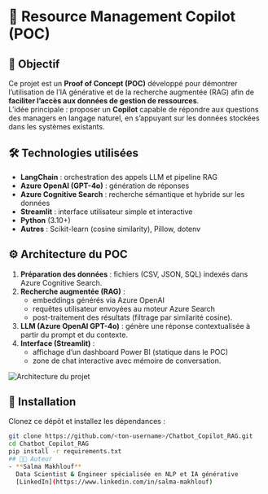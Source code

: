 # 🤖 Resource Management Copilot (POC)

## 🎯 Objectif
Ce projet est un **Proof of Concept (POC)** développé pour démontrer l’utilisation de l’IA générative et de la recherche augmentée (RAG) afin de **faciliter l’accès aux données de gestion de ressources**.  
L’idée principale : proposer un **Copilot** capable de répondre aux questions des managers en langage naturel, en s’appuyant sur les données stockées dans les systèmes existants.

## 🛠️ Technologies utilisées
- **LangChain** : orchestration des appels LLM et pipeline RAG  
- **Azure OpenAI (GPT-4o)** : génération de réponses  
- **Azure Cognitive Search** : recherche sémantique et hybride sur les données  
- **Streamlit** : interface utilisateur simple et interactive  
- **Python** (3.10+)  
- **Autres** : Scikit-learn (cosine similarity), Pillow, dotenv  

## ⚙️ Architecture du POC
1. **Préparation des données** : fichiers (CSV, JSON, SQL) indexés dans Azure Cognitive Search.  
2. **Recherche augmentée (RAG)** :  
   - embeddings générés via Azure OpenAI  
   - requêtes utilisateur envoyées au moteur Azure Search  
   - post-traitement des résultats (filtrage par similarité cosine).  
3. **LLM (Azure OpenAI GPT-4o)** : génère une réponse contextualisée à partir du prompt et du contexte.  
4. **Interface (Streamlit)** :  
   - affichage d’un dashboard Power BI (statique dans le POC)  
   - zone de chat interactive avec mémoire de conversation.  

![Architecture du projet](https://via.placeholder.com/900x400.png?text=Architecture+Copilot+RAG)

## 🚀 Installation
Clonez ce dépôt et installez les dépendances :

```bash
git clone https://github.com/<ton-username>/Chatbot_Copilot_RAG.git
cd Chatbot_Copilot_RAG
pip install -r requirements.txt
## 👩‍💻 Auteur
- **Salma Makhlouf**  
  Data Scientist & Engineer spécialisée en NLP et IA générative  
  [LinkedIn](https://www.linkedin.com/in/salma-makhlouf)
